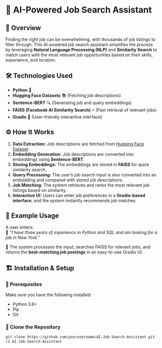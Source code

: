# 🚀 AI-Powered Job Search Assistant

## 📌 Overview  
Finding the right job can be overwhelming, with thousands of job listings to filter through. This AI-powered job search assistant simplifies the process by leveraging **Natural Language Processing (NLP)** and **Similarity Search** to match users with the most relevant job opportunities based on their skills, experience, and location.

## 🛠 Technologies Used  
- **Python** 🐍  
- **Hugging Face Datasets** 📚 (Fetching job descriptions)  
- **Sentence-BERT** 🔍 (Generating job and query embeddings)  
- **FAISS (Facebook AI Similarity Search)** ⚡ (Fast retrieval of relevant jobs)  
- **Gradio** 🎨 (User-friendly interactive interface)  

## ⚙️ How It Works  
1. **Data Extraction:** Job descriptions are fetched from [Hugging Face Dataset](https://huggingface.co/datasets/cnamuangtoun/resume-job-description-fit).  
2. **Embedding Generation:** Job descriptions are converted into embeddings using **Sentence-BERT**.  
3. **Storing Embeddings:** The embeddings are stored in **FAISS** for quick similarity search.  
4. **Query Processing:** The user’s job search input is also converted into an embedding and compared with stored job descriptions.  
5. **Job Matching:** The system retrieves and ranks the most relevant job listings based on similarity.  
6. **Interactive UI:** Users can enter job preferences in a **Gradio-based interface**, and the system instantly recommends job matches.

## 🎯 Example Usage  
A user enters:  
💬 *“I have three years of experience in Python and SQL and am looking for a job in New York.”*  

📌 The system processes the input, searches FAISS for relevant jobs, and returns the **best-matching job postings** in an easy-to-use Gradio UI.

## 🏗️ Installation & Setup  
### 🔹 Prerequisites  
Make sure you have the following installed:  
- Python 3.8+  
- Pip  
- Git  

### 🔹 Clone the Repository  
```bash
git clone https://github.com/yourusername/AI-Job-Search-Assistant.git
cd AI-Job-Search-Assistant
